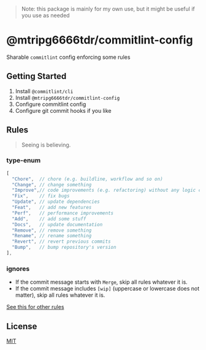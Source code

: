 > Note: this package is mainly for my own use, but it might be useful if you use as needed  

# @mtripg6666tdr/commitlint-config
Sharable `commitlint` config enforcing some rules

## Getting Started
1. Install `@commitlint/cli`
2. Install `@mtripg6666tdr/commitlint-config`
3. Configure commitlint config
4. Configure git commit hooks if you like

## Rules
> Seeing is believing.

### type-enum
```js
[
  "Chore",  // chore (e.g. buildline, workflow and so on)
  "Change", // change something
  "Improve",// code improvements (e.g. refactoring) without any logic changes
  "Fix",    // fix bugs
  "Update", // update dependencies
  "Feat",   // add new features
  "Perf",   // performance improvements
  "Add",    // add some stuff
  "Docs",   // update documentation
  "Remove", // remove something
  "Rename", // rename something
  "Revert", // revert previous commits
  "Bump",   // bump repository's version
],
```

### ignores
- If the commit message starts with `Merge`, skip all rules whatever it is.
- If the commit message includes `[wip]` (uppercase or lowercase does not matter), skip all rules whatever it is.

[See this for other rules](index.js)

## License
[MIT](LICENSE)
